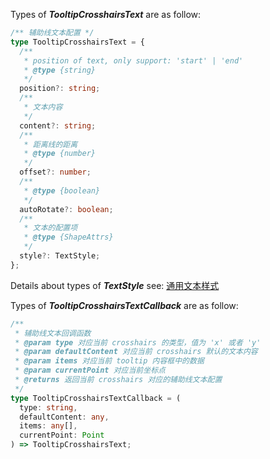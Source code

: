 <!-- 类型定义 -->

Types of **_TooltipCrosshairsText_** are as follow:

```ts
/** 辅助线文本配置 */
type TooltipCrosshairsText = {
  /**
   * position of text, only support: 'start' | 'end'
   * @type {string}
   */
  position?: string;
  /**
   * 文本内容
   */
  content?: string;
  /**
   * 距离线的距离
   * @type {number}
   */
  offset?: number;
  /**
   * @type {boolean}
   */
  autoRotate?: boolean;
  /**
   * 文本的配置项
   * @type {ShapeAttrs}
   */
  style?: TextStyle;
};
```

Details about types of **_TextStyle_** see: [通用文本样式](/zh/docs/api/graphic-style#%E9%85%8D%E7%BD%AE%E6%96%87%E5%AD%97%E6%A0%B7%E5%BC%8F)

Types of **_TooltipCrosshairsTextCallback_** are as follow:

```ts
/**
 * 辅助线文本回调函数
 * @param type 对应当前 crosshairs 的类型，值为 'x' 或者 'y'
 * @param defaultContent 对应当前 crosshairs 默认的文本内容
 * @param items 对应当前 tooltip 内容框中的数据
 * @param currentPoint 对应当前坐标点
 * @returns 返回当前 crosshairs 对应的辅助线文本配置
 */
type TooltipCrosshairsTextCallback = (
  type: string,
  defaultContent: any,
  items: any[],
  currentPoint: Point
) => TooltipCrosshairsText;
```

<!-- 容器无限变大 -->
<!-- <playground path="more-plots/stock/demo/custom-crosshairs.ts" rid="crosshairs" height=400></playground> -->
